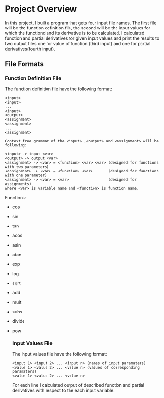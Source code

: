 # Project Overview
In this project, I built a program that gets four input file names. The first file will be the function definition file, 
the second will be the input values for which the functiond and its derivative is to be calculated. I calculated function and
partial derivatives for given input values and print the results to two output files one for value of function (third input) and one for partial derivatives(fourth input).


## File Formats
  ### Function Definition File
  The function definition file have the following format:
  ```
  <input>
  <input>
  ...
  <input>
  <output>
  <assignment>
  <assignment>
  ...
  <assignment>
  
  Context free grammar of the <input> ,<output> and <assignment> will be following:
  
  <input> -> input <var>
  <output> -> output <var>
  <assignment> -> <var> = <function> <var> <var> (designed for functions with two parameters)
  <assignment> -> <var> = <function> <var>       (designed for functions with one parameter)
  <assignment> -> <var> = <var>                  (designed for assignments)
  where <var> is variable name and <function> is function name.
  ```
  Functions:

- cos
- sin
- tan
- acos
- asin
- atan
- exp
- log
- sqrt
- add
- mult
- subs
- divide
- pow

  ### Input Values File
  The input values file have the following format:
  ```
  <input 1> <input 2> ... <input n> (names of input paramaters)
  <value 1> <value 2> ... <value n> (values of corresponding paramaters)
  <value 1> <value 2> ... <value n>
  ```
  For each line I calculated output of described function and partial derivatives with respect to the each input variable.
    
    
